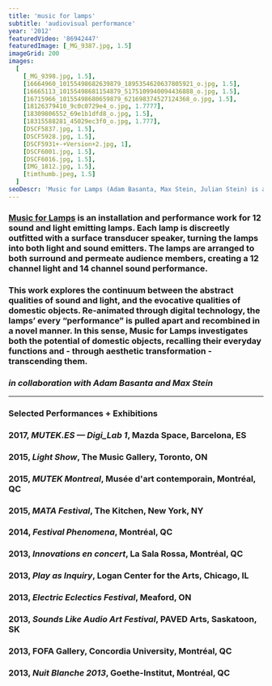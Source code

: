 ```yaml
---
title: 'music for lamps'
subtitle: 'audiovisual performance'
year: '2012'
featuredVideo: '86942447'
featuredImage: [_MG_9387.jpg, 1.5]
imageGrid: 200
images:
  [
    [_MG_9398.jpg, 1.5],
    [16664960_10155498682639879_1895354620637805921_o.jpg, 1.5],
    [16665113_10155498681154879_5175109940094436888_o.jpg, 1.5],
    [16715966_10155498680659879_621698374527124368_o.jpg, 1.5],
    [18126379410_9c0c0729e4_o.jpg, 1.7777],
    [18309806552_69e1b1dfd8_o.jpg, 1.5],
    [18315588281_45029ec3f0_o.jpg, 1.777],
    [DSCF5837.jpg, 1.5],
    [DSCF5928.jpg, 1.5],
    [DSCF5931+-+Version+2.jpg, 1],
    [DSCF6001.jpg, 1.5],
    [DSCF6016.jpg, 1.5],
    [IMG_1812.jpg, 1.5],
    [timthumb.jpeg, 1.5]
  ]
seoDescr: 'Music for Lamps (Adam Basanta, Max Stein, Julian Stein) is an installation and performance work for 12 sound and light emitting lamps.'
---
```


### [Music for Lamps](https://www.musicforlamps.com) is an installation and performance work for 12 sound and light emitting lamps. Each lamp is discreetly outfitted with a surface transducer speaker, turning the lamps into both light and sound emitters. The lamps are arranged to both surround and permeate audience members, creating a 12 channel light and 14 channel sound performance.

### This work explores the continuum between the abstract qualities of sound and light, and the evocative qualities of domestic objects. Re-animated through digital technology, the lamps’ every “performance” is pulled apart and recombined in a novel manner. In this sense, Music for Lamps investigates both the potential of domestic objects, recalling their everyday functions and - through aesthetic transformation - transcending them.

### _in collaboration with Adam Basanta and Max Stein_

---

### **Selected Performances + Exhibitions**

### 2017, _MUTEK.ES — Digi_Lab 1_, Mazda Space, Barcelona, ES

### 2015, _Light Show_, The Music Gallery, Toronto, ON

### 2015, _MUTEK Montreal_, Musée d'art contemporain, Montréal, QC

### 2015, _MATA Festival_, The Kitchen, New York, NY

### 2014, _Festival Phenomena_, Montréal, QC

### 2013, _Innovations en concert_, La Sala Rossa, Montréal, QC

### 2013, _Play as Inquiry_, Logan Center for the Arts, Chicago, IL

### 2013, _Electric Eclectics Festival_, Meaford, ON

### 2013, _Sounds Like Audio Art Festival_, PAVED Arts, Saskatoon, SK

### 2013, FOFA Gallery, Concordia University, Montréal, QC

### 2013, _Nuit Blanche 2013_, Goethe-Institut, Montréal, QC
